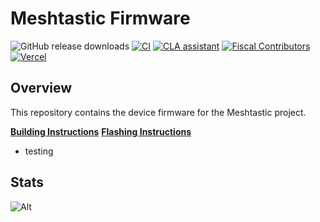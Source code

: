 # Meshtastic Firmware

![GitHub release downloads](https://img.shields.io/github/downloads/meshtastic/meshtastic-device/total)
[![CI](https://img.shields.io/github/workflow/status/meshtastic/Meshtastic-device/CI?label=actions&logo=github&color=yellow)](https://github.com/meshtastic/repo/actions/workflows/main_matrix.yml)
[![CLA assistant](https://cla-assistant.io/readme/badge/meshtastic/Meshtastic-device)](https://cla-assistant.io/meshtastic/Meshtastic-device)
[![Fiscal Contributors](https://opencollective.com/meshtastic/tiers/badge.svg?label=Fiscal%20Contributors&color=deeppink)](https://opencollective.com/meshtastic/)
[![Vercel](https://img.shields.io/static/v1?label=Powered%20by&message=Vercel&style=flat&logo=vercel&color=000000)](https://vercel.com?utm_source=meshtastic&utm_campaign=oss)

## Overview

This repository contains the device firmware for the Meshtastic project.


**[Building Instructions](https://meshtastic.org/docs/developers/Firmware/build)**
**[Flashing Instructions](https://meshtastic.org/docs/getting-started/flashing-firmware/)**


* testing

## Stats

![Alt](https://repobeats.axiom.co/api/embed/99a2cf5622bb4807f9e8c3b86589f1133cce58a2.svg 'Repobeats analytics image')
